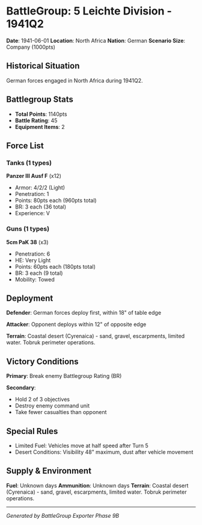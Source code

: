 # BattleGroup: 5 Leichte Division - 1941Q2

**Date**: 1941-06-01
**Location**: North Africa
**Nation**: German
**Scenario Size**: Company (1000pts)

## Historical Situation

German forces engaged in North Africa during 1941Q2.

## Battlegroup Stats

- **Total Points**: 1140pts
- **Battle Rating**: 45
- **Equipment Items**: 2

## Force List

### Tanks (1 types)

**Panzer III Ausf F** (x12)
- Armor: 4/2/2 (Light)
- Penetration: 1
- Points: 80pts each (960pts total)
- BR: 3 each (36 total)
- Experience: V

### Guns (1 types)

**5cm PaK 38** (x3)
- Penetration: 6
- HE: Very Light
- Points: 60pts each (180pts total)
- BR: 3 each (9 total)
- Mobility: Towed


## Deployment

**Defender**: German forces deploy first, within 18" of table edge

**Attacker**: Opponent deploys within 12" of opposite edge

**Terrain**: Coastal desert (Cyrenaica) - sand, gravel, escarpments, limited water. Tobruk perimeter operations.

## Victory Conditions

**Primary**: Break enemy Battlegroup Rating (BR)

**Secondary**:
- Hold 2 of 3 objectives
- Destroy enemy command unit
- Take fewer casualties than opponent

## Special Rules

- Limited Fuel: Vehicles move at half speed after Turn 5
- Desert Conditions: Visibility 48" maximum, dust after vehicle movement

## Supply & Environment

**Fuel**: Unknown days
**Ammunition**: Unknown days
**Terrain**: Coastal desert (Cyrenaica) - sand, gravel, escarpments, limited water. Tobruk perimeter operations.

---

*Generated by BattleGroup Exporter Phase 9B*
